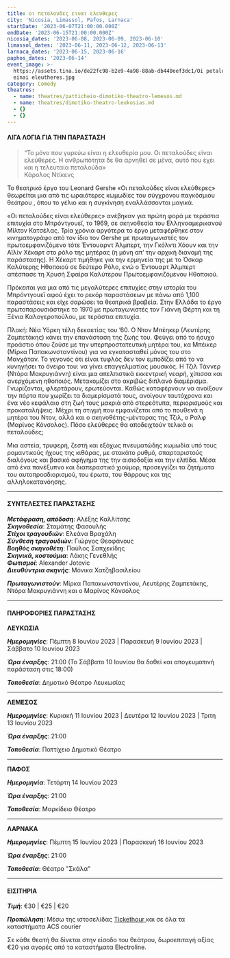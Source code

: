 ```yaml
---
title: οι πεταλουδες ειναι ελευθερες
city: 'Nicosia, Limassol, Pafos, Larnaca'
startDate: '2023-06-07T21:00:00.000Z'
endDate: '2023-06-15T21:00:00.000Z'
nicosia_dates: '2023-06-08, 2023-06-09, 2023-06-10'
limassol_dates: '2023-06-11, 2023-06-12, 2023-06-13'
larnaca_dates: '2023-06-15, 2023-06-16'
paphos_dates: '2023-06-14'
event_image: >-
  https://assets.tina.io/de22fc98-b2e9-4a98-88ab-db440eef3dc1/Oi petaloudes
  einai eleutheres.jpg
category: Comedy
theatres:
  - name: theatres/patticheio-dimotiko-theatro-lemesos.md
  - name: theatres/dimotiko-theatro-leukosias.md
  - {}
  - {}
---
```


#### ΛΙΓΑ ΛΟΓΙΑ ΓΙΑ ΤΗΝ ΠΑΡΑΣΤΑΣΗ

> “Το μόνο που γυρεύω είναι η ελευθερία μου. Οι πεταλούδες είναι ελεύθερες. Η ανθρωπότητα δε θα αρνηθεί σε μένα, αυτό που έχει και η τελευταία πεταλούδα»\
> Κάρολος Ντίκενς

Το θεατρικό έργο του Leonard Gershe «Οι πεταλούδες είναι ελεύθερες» θεωρείται μια από τις ωραιότερες κωμωδίες του σύγχρονου παγκόσμιου θεάτρου , όπου το γέλιο και η συγκίνηση εναλλάσσονται μαγικά.

«Οι πεταλούδες είναι ελεύθερες» ανέβηκαν για πρώτη φορά με τεράστια επιτυχία στο Μπρόντγουεϊ, το 1969, σε σκηνοθεσία του Ελληνοαμερικανού Μίλτον Κατσέλας. Τρία χρόνια αργότερα το έργο μεταφέρθηκε στον κινηματογράφο από τον ίδιο τον Gershe με πρωταγωνιστές τον πρωτοεμφανιζόμενο τότε Έντουαρντ Άλμπερτ, την Γκόλντι Χόουν και την Αϊλίν Χέκαρτ στο ρόλο της μητέρας (η μόνη απ’ την αρχική διανομή της παράστασης). H Χέκαρτ τιμήθηκε για την ερμηνεία της με το Όσκαρ Καλύτερης Ηθοποιού σε δεύτερο Ρόλο, ενώ ο Έντουαρτ Άλμπερτ απέσπασε τη Χρυσή Σφαίρα Καλύτερου Πρωτοεμφανιζόμενου Ηθοποιού.

Πρόκειται για μια από τις μεγαλύτερες επιτυχίες στην ιστορία του Μπρόντγουεϊ αφού έχει το ρεκόρ παραστάσεων με πάνω από 1,100 παραστάσεις και είχε σαρώσει τα θεατρικά βραβεία. Στην Ελλάδα το έργο πρωτοπαρουσιάστηκε το 1970 με πρωταγωνιστές τον Γιάννη Φέρτη και τη Ξένια Καλογεροπούλου, με τεράστια επιτυχία.

Πλοκή: Νέα Υόρκη τέλη δεκαετίας του ’60. Ο Ντον Μπέηκερ (Λευτέρης Ζαμπετάκης) κάνει την επανάσταση της ζωής του. Φεύγει από το ήσυχο προάστιο όπου ζούσε με την υπερπροστατευτική μητέρα του, κα Μπέικερ (Μίρκα Παπακωνσταντίνου) για να εγκατασταθεί μόνος του στο Μανχάταν. Το γεγονός ότι είναι τυφλός δεν τον εμποδίζει από το να κυνηγήσει το όνειρο του: να γίνει επαγγελματίας μουσικός. Η Τζιλ Τάννερ (Ντόρα Μακρυγιάννη) είναι μια απελπιστικά εκκεντρική νεαρή, χίπισσα και ανερχόμενη ηθοποιός. Μετακομίζει στο ακριβώς διπλανό διαμέρισμα. Γνωρίζονται, φλερτάρουν, ερωτεύονται. Καθώς καταφέρνουν να ανοίξουν την πόρτα που χωρίζει τα διαμερίσματά τους, ανοίγουν ταυτόχρονα και ένα νέο κεφάλαιο στη ζωή τους μακριά από στερεότυπα, περιορισμούς και προκαταλήψεις. Μέχρι τη στιγμή που εμφανίζεται από το πουθενά η μητέρα του Ντον, αλλά και ο σκηνοθέτης-μέντορας της Τζιλ, ο Ραλφ (Μαρίνος Κόνσολος). Πόσο ελεύθερες θα αποδειχτούν τελικά οι πεταλούδες;

Μια αστεία, τρυφερή, ζεστή και εξόχως πνευματώδης κωμωδία υπό τους ρομαντικούς ήχους της κιθάρας, με στακάτο ρυθμό, σπαρταριστούς διαλόγους και βασικό αφήγημα της την αισιοδοξία και την ελπίδα. Μέσα από ένα πανέξυπνο και διαπεραστικό χιούμορ, προσεγγίζει τα ζητήματα του αυτοπροσδιορισμού, του έρωτα, του θάρρους και της αλληλοκατανόησης.

***

#### ΣΥΝΤΕΛΕΣΤΕΣ ΠΑΡΑΣΤΑΣΗΣ

***Μετάφραση, απόδοση***: Αλέξης Καλλίτσης\
***Σκηνοθεσία***: Σταμάτης Φασουλής\
***Στίχοι τραγουδιών***: Ελεάνα Βραχάλη\
***Σύνθεση τραγουδιών***: Γιώργος Θεοφάνους\
***Βοηθός σκηνοθέτη***: Παύλος Σαπχεκίδης\
***Σκηνικά, κοστούμια***: Λάκης Γενεθλής\
***Φωτισμοί***: Alexander Jotovic\
***Διευθύντρια σκηνής***: Μόνικα Χατζηβασιλείου

***Πρωταγωνιστούν***: Μίρκα Παπακωνσταντίνου, Λευτέρης Ζαμπετάκης, Ντόρα Μακρυγιάννη και ο Μαρίνος Κόνσολος

***

#### ΠΛΗΡΟΦΟΡΙΕΣ ΠΑΡΑΣΤΑΣΗΣ

**ΛΕΥΚΩΣΙΑ**

***Ημερομηνίες***: Πέμπτη 8 Ιουνίου 2023 | Παρασκευή 9 Ιουνίου 2023 | Σάββατο 10 Ιουνίου 2023

***Ώρα έναρξης***: 21:00 (Το Σάββατο 10 Ιουνίου θα δοθεί και απογευματινή παράσταση στις 18:00)

***Τοποθεσία***: Δημοτικό Θέατρο Λευκωσίας

***

**ΛΕΜΕΣΟΣ**

***Ημερομηνίες***: Κυριακή 11 Ιουνίου 2023 | Δευτέρα 12 Ιουνίου 2023 | Τριτη 13 Ιουνίου 2023

***Ώρα έναρξης***: 21:00

***Τοποθεσία***: Παττίχειο Δημοτικό Θέατρο

***

**ΠΑΦΟΣ**

***Ημερομηνία***: Τετάρτη 14 Ιουνίου 2023

***Ώρα έναρξης***: 21:00

***Τοποθεσία***: Μαρκίδειο Θέατρο

***

**ΛΑΡΝΑΚΑ**

***Ημερομηνίες***: Πέμπτη 15 Ιουνίου 2023 | Παρασκευή 16 Ιουνίου 2023

***Ώρα έναρξης***: 21:00

***Τοποθεσία***: Θέατρο "Σκάλα"

***

#### ΕΙΣΙΤΗΡΙΑ

***Τιμή***: €30 | €25 | €20

***Προπώληση***: Μέσω της ιστοσελίδας [Tickethour ](https://shop.tickethour.com/showEventInformation.html?idEvent=4219)και σε όλα τα καταστήματα ACS courier 

Σε κάθε θεατή θα δίνεται στην είσοδο του θεάτρου, δωροεπιταγή αξίας €20 για αγορές από τα καταστήματα Electroline.
